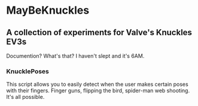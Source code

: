 # MayBeKnuckles
## A collection of experiments for Valve's Knuckles EV3s
Documention? What's that? I haven't slept and it's 6AM.

### KnucklePoses
This script allows you to easily detect when the user makes certain poses with their fingers. Finger guns, flipping the bird, spider-man web shooting. It's all possible.